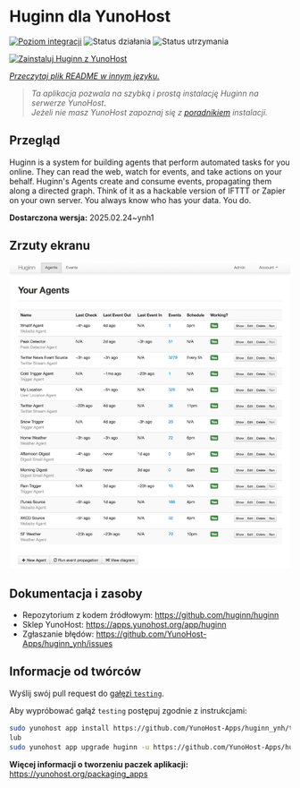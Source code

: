 <!--
To README zostało automatycznie wygenerowane przez <https://github.com/YunoHost/apps/tree/master/tools/readme_generator>
Nie powinno być ono edytowane ręcznie.
-->

# Huginn dla YunoHost

[![Poziom integracji](https://apps.yunohost.org/badge/integration/huginn)](https://ci-apps.yunohost.org/ci/apps/huginn/)
![Status działania](https://apps.yunohost.org/badge/state/huginn)
![Status utrzymania](https://apps.yunohost.org/badge/maintained/huginn)

[![Zainstaluj Huginn z YunoHost](https://install-app.yunohost.org/install-with-yunohost.svg)](https://install-app.yunohost.org/?app=huginn)

*[Przeczytaj plik README w innym języku.](./ALL_README.md)*

> *Ta aplikacja pozwala na szybką i prostą instalację Huginn na serwerze YunoHost.*  
> *Jeżeli nie masz YunoHost zapoznaj się z [poradnikiem](https://yunohost.org/install) instalacji.*

## Przegląd

Huginn is a system for building agents that perform automated tasks for you online. They can read the web, watch for events, and take actions on your behalf. Huginn's Agents create and consume events, propagating them along a directed graph. Think of it as a hackable version of IFTTT or Zapier on your own server. You always know who has your data. You do.

**Dostarczona wersja:** 2025.02.24~ynh1

## Zrzuty ekranu

![Zrzut ekranu z Huginn](./doc/screenshots/your-agents.png)

## Dokumentacja i zasoby

- Repozytorium z kodem źródłowym: <https://github.com/huginn/huginn>
- Sklep YunoHost: <https://apps.yunohost.org/app/huginn>
- Zgłaszanie błędów: <https://github.com/YunoHost-Apps/huginn_ynh/issues>

## Informacje od twórców

Wyślij swój pull request do [gałęzi `testing`](https://github.com/YunoHost-Apps/huginn_ynh/tree/testing).

Aby wypróbować gałąź `testing` postępuj zgodnie z instrukcjami:

```bash
sudo yunohost app install https://github.com/YunoHost-Apps/huginn_ynh/tree/testing --debug
lub
sudo yunohost app upgrade huginn -u https://github.com/YunoHost-Apps/huginn_ynh/tree/testing --debug
```

**Więcej informacji o tworzeniu paczek aplikacji:** <https://yunohost.org/packaging_apps>
